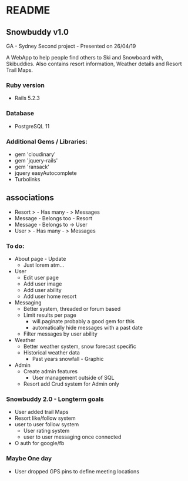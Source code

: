 # README

## Snowbuddy v1.0
GA - Sydney Second project - Presented on 26/04/19

A WebApp to help people find others to Ski and Snowboard with, Skibuddies. Also contains resort information, Weather details and Resort Trail Maps.

### Ruby version
* Rails 5.2.3

### Database
* PostgreSQL 11

### Additional Gems / Libraries:
* gem 'cloudinary'
* gem 'jquery-rails'
* gem 'ransack'
* jquery easyAutocomplete
* Turbolinks

## associations
* Resort > - Has many - > Messages
* Message - Belongs too - Resort
* Message - Belongs to -> User
* User > - Has many - > Messages


### To do:
* About page - Update
  * Just lorem atm...
* User
  * Edit user page
  * Add user image
  * Add user ability
  * Add user home resort
* Messaging
  * Better system, threaded or forum based
  * Limit results per page
    * will.paginate probably a good gem for this
    * automatically hide messages with a past date
  * Filter messages by user ability
* Weather
  * Better weather system, snow forecast specific
  * Historical weather data
    * Past years snowfall - Graphic
* Admin
  * Create admin features
    * User management outside of SQL
  * Resort add Crud system for Admin only

### Snowbuddy 2.0 - Longterm goals
* User added trail Maps
* Resort like/follow system
* user to user follow system
  * User rating system
  * user to user messaging once connected
* O auth for google/fb

### Maybe One day
* User dropped GPS pins to define meeting locations
